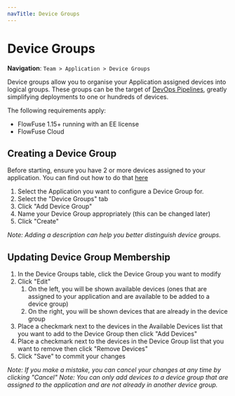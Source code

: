 ```yaml
---
navTitle: Device Groups
---
```


# Device Groups


**Navigation**: `Team > Application > Device Groups`

Device groups allow you to organise your Application assigned devices into logical groups.
These groups can be the target of [DevOps Pipelines](./devops-pipelines.md), greatly
simplifying deployments to one or hundreds of devices.

The following requirements apply:

 - FlowFuse 1.15+ running with an EE license
 - FlowFuse Cloud

## Creating a Device Group

Before starting, ensure you have 2 or more devices assigned to your application.
You can find out how to do that [here](../device-agent/register.md#assign-the-device-to-an-application)

1. Select the Application you want to configure a Device Group for.
1. Select the "Device Groups" tab
1. Click "Add Device Group"
1. Name your Device Group appropriately (this can be changed later)
1. Click "Create"

_Note: Adding a description can help you better distinguish device groups._

## Updating Device Group Membership

1. In the Device Groups table, click the Device Group you want to modify
1. Click "Edit"
   1. On the left, you will be shown available devices (ones that are assigned to your application and are available to be added to a device group)
   1. On the right, you will be shown devices that are already in the device group
1. Place a checkmark next to the devices in the Available Devices list that you want to add to the Device Group then click "Add Devices"
1. Place a checkmark next to the devices in the Device Group list that you want to remove then click "Remove Devices"
1. Click "Save" to commit your changes

_Note: If you make a mistake, you can cancel your changes at any time by clicking "Cancel"_
_Note: You can only add devices to a device group that are assigned to the application and are not already in another device group._
